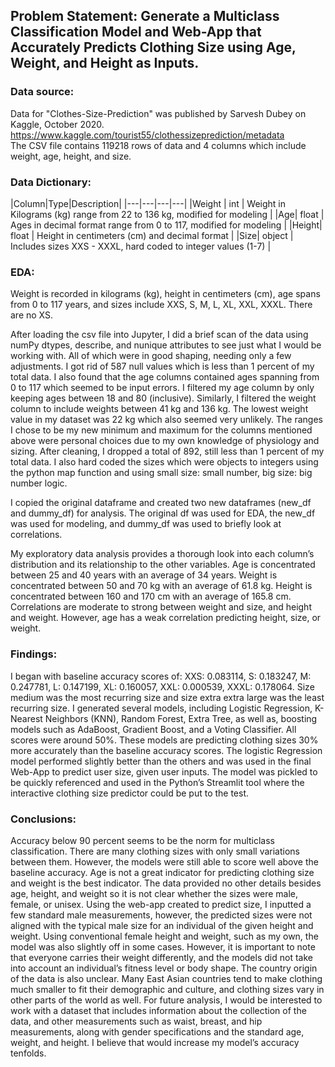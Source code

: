 
## Problem Statement: Generate a Multiclass Classification Model and Web-App that Accurately Predicts Clothing Size using Age, Weight, and Height as Inputs.

### Data source: 
Data for "Clothes-Size-Prediction" was published by Sarvesh Dubey on Kaggle, October 2020. https://www.kaggle.com/tourist55/clothessizeprediction/metadata  
The CSV file contains 119218 rows of data and 4 columns which include weight, age, height, and size.


### Data Dictionary:
|Column|Type|Description|
|---|---|---|---|
|Weight | int | Weight in Kilograms (kg) range from 22 to 136 kg, modified for modeling |
|Age| float | Ages in decimal format range from 0 to 117, modified for modeling |
|Height| float | Height in centimeters (cm) and decimal format |
|Size| object | Includes sizes XXS - XXXL, hard coded to integer values (1-7) |

### EDA:
Weight is recorded in kilograms (kg), height in centimeters (cm), age spans from 0 to 117 years, and sizes include XXS, S, M, L, XL, XXL, XXXL. There are no XS. 

After loading the csv file into Jupyter, I did a brief scan of the data using numPy  dtypes, describe, and nunique attributes to see just what I would be working with. All of which were in good shaping, needing only a few adjustments. I got rid of 587 null values which is less than 1 percent of my total data. I also found that the age columns contained ages spanning from 0 to 117 which seemed to be input errors. I filtered my age column by only keeping ages between 18 and 80 (inclusive). Similarly, I filtered the weight column to include weights between 41 kg and 136 kg. The lowest weight value in my dataset was 22 kg which also seemed very unlikely. The ranges I chose to be my new minimum and maximum for the columns mentioned above were personal choices due to my own knowledge of physiology and sizing. After cleaning, I dropped a total of 892, still less than 1 percent of my total data. I also hard coded the sizes which were objects to integers using the python map function and using small size: small number, big size: big number logic. 

I copied the original dataframe and created two new dataframes (new_df and dummy_df) for analysis. The original df was used for EDA, the new_df was used for modeling, and dummy_df was used to briefly look at correlations. 

My exploratory data analysis provides a thorough look into each column’s distribution and its relationship to the other variables. Age is concentrated between 25 and 40 years with an average of 34 years.  Weight is concentrated between 50 and 70 kg with an average of 61.8 kg. Height is concentrated between 160 and 170 cm with an average of 165.8 cm. Correlations are moderate to strong between weight and size, and height and weight. However, age has a weak correlation predicting height, size, or weight. 

### Findings: 
I began with baseline accuracy scores of: XXS: 0.083114, S: 0.183247, M: 0.247781, L: 0.147199, XL: 0.160057, XXL: 0.000539, XXXL: 0.178064. Size medium was the most recurring size and size extra extra large was the least recurring size. 
I generated several models, including Logistic Regression, K-Nearest Neighbors (KNN), Random Forest, Extra Tree, as well as, boosting models such as AdaBoost, Gradient Boost, and a Voting Classifier. All scores were around 50%. These models are predicting clothing sizes 30% more accurately than the baseline accuracy scores. The logistic Regression model performed slightly better than the others and was used in the final Web-App to predict user size, given user inputs. The model was pickled to be quickly referenced and used in the Python’s Streamlit tool where the interactive clothing size predictor could be put to the test. 


### Conclusions: 
Accuracy below 90 percent seems to be the norm for multiclass classification. There are many  clothing sizes with only small variations between them. However, the models were still able to score well above the baseline accuracy. 
Age is not a great indicator for predicting clothing size and weight is the best indicator. The data provided no other details besides age, height, and weight so it is not clear whether the sizes were male, female, or unisex. Using the web-app created to predict size, I inputted a few standard male measurements, however, the predicted sizes were not aligned with the typical male size for an individual of the given height and weight. Using conventional female height and weight, such as my own, the model was also slightly off in some cases. However, it is important to note that everyone carries their weight differently, and the models did not take into account an individual’s fitness level or body shape. The country origin of the data is also unclear. Many East Asian countries tend to make clothing much smaller to fit their demographic and culture, and clothing sizes vary in other parts of the world as well. For future analysis, I would be interested to work with a dataset that includes information about the collection of the data, and other measurements such as waist, breast, and hip measurements, along with gender specifications and the standard age, weight, and height. I believe that would increase my model’s accuracy tenfolds. 
